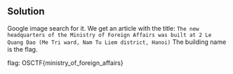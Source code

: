 ## Solution

Google image search for it. We get an article with the title:
`The new headquarters of the Ministry of Foreign Affairs was built at 2 Le Quang Dao (Me Tri ward, Nam Tu Liem district, Hanoi)`
The building name is the flag.

flag: OSCTF{ministry_of_foreign_affairs}